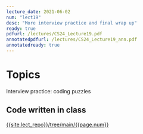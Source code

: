 ```yaml
---
lecture_date: 2021-06-02
num: "lect19"
desc: "More interview practice and final wrap up"
ready: true
pdfurl: /lectures/CS24_Lecture19.pdf
annotatedpdfurl: /lectures/CS24_Lecture19_ann.pdf
annotatedready: true
---
```

# Topics
Interview practice: coding puzzles

## Code written in class
[{{site.lect_repo}}/tree/main/{{page.num}}]({{site.lect_repo}}/tree/main/{{page.num}})